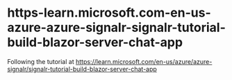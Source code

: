 # https-learn.microsoft.com-en-us-azure-azure-signalr-signalr-tutorial-build-blazor-server-chat-app
Following the tutorial at https://learn.microsoft.com/en-us/azure/azure-signalr/signalr-tutorial-build-blazor-server-chat-app
